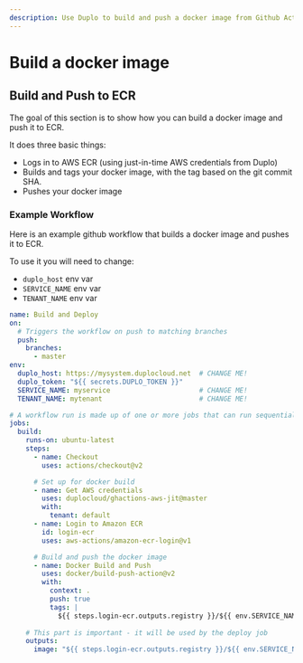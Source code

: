 ```yaml
---
description: Use Duplo to build and push a docker image from Github Actions
---
```


# Build a docker image

## Build and Push to ECR

The goal of this section is to show how you can build a docker image and push it to ECR.

It does three basic things:

* Logs in to AWS ECR (using just-in-time AWS credentials from Duplo)
* Builds and tags your docker image, with the tag based on the git commit SHA.
* Pushes your docker image

### Example Workflow

Here is an example github workflow that builds a docker image and pushes it to ECR.

To use it you will need to change:

* `duplo_host` env var
* `SERVICE_NAME` env var
* `TENANT_NAME` env var

```yaml
name: Build and Deploy
on:
  # Triggers the workflow on push to matching branches
  push:
    branches:
      - master
env:
  duplo_host: https://mysystem.duplocloud.net  # CHANGE ME!
  duplo_token: "${{ secrets.DUPLO_TOKEN }}"
  SERVICE_NAME: myservice                      # CHANGE ME!
  TENANT_NAME: mytenant                        # CHANGE ME!

# A workflow run is made up of one or more jobs that can run sequentially or in parallel
jobs:
  build:
    runs-on: ubuntu-latest
    steps:
      - name: Checkout
        uses: actions/checkout@v2

      # Set up for docker build
      - name: Get AWS credentials
        uses: duplocloud/ghactions-aws-jit@master
        with:
          tenant: default
      - name: Login to Amazon ECR
        id: login-ecr
        uses: aws-actions/amazon-ecr-login@v1

      # Build and push the docker image
      - name: Docker Build and Push
        uses: docker/build-push-action@v2
        with:
          context: .
          push: true
          tags: |
            ${{ steps.login-ecr.outputs.registry }}/${{ env.SERVICE_NAME }}:${{ github.sha }}
            
    # This part is important - it will be used by the deploy job
    outputs:
      image: "${{ steps.login-ecr.outputs.registry }}/${{ env.SERVICE_NAME }}:${{ github.sha }}"
```
